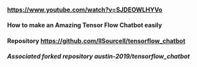 #### https://www.youtube.com/watch?v=SJDEOWLHYVo
#### How to make an Amazing Tensor Flow Chatbot easily
#### Repository https://github.com/llSourcell/tensorflow_chatbot
##### Associated forked repository  austin-2019/tensorflow_chatbot
